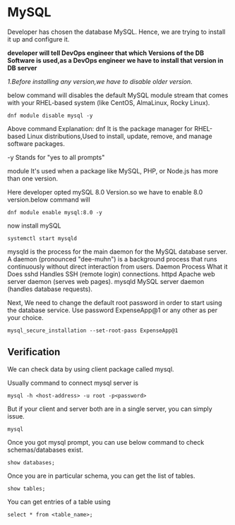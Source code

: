 # MySQL

Developer has chosen the database MySQL. Hence, we are trying to install it up and configure it.

**developer will tell DevOps engineer that which Versions of the DB Software is used,as a DevOps engineer we have to install that version in DB server**

*1.Before installing any version,we have to disable older version.*

below command will disables the default MySQL module stream that comes with your RHEL-based system (like CentOS, AlmaLinux, Rocky Linux).
```
dnf module disable mysql -y
```
Above command Explanation:
dnf    It is the package manager for RHEL-based Linux distributions,Used to install, update, remove, and manage software packages.

-y     Stands for "yes to all prompts"

module It's used when a package like MySQL, PHP, or Node.js has more than one version.

Here developer opted mySQL 8.0 Version.so we have to enable 8.0 version.below command will 

```
dnf module enable mysql:8.0 -y
```

now install mySQL
```
systemctl start mysqld
```
mysqld    is the process for the main daemon for the MySQL database server.
A daemon (pronounced "dee-muhn") is a background process that runs continuously without direct interaction from users.
Daemon Process	What it Does
sshd	   Handles SSH (remote login) connections.
httpd	   Apache web server daemon (serves web pages).
mysqld 	 MySQL server daemon (handles database requests).


Next, We need to change the default root password in order to start using the database service. Use password ExpenseApp@1 or any other as per your choice.

```
mysql_secure_installation --set-root-pass ExpenseApp@1
```

## Verification

We can check data by using client package called mysql.

Usually command to connect mysql server is

```
mysql -h <host-address> -u root -p<password>
```

But if your client and server both are in a single server, you can simply issue.

```
mysql
```

Once you got mysql prompt, you can use below command to check schemas/databases exist.

```
show databases;
```

Once you are in particular schema, you can get the list of tables.

```
show tables;
```

You can get entries of a table using

```
select * from <table_name>;
```
